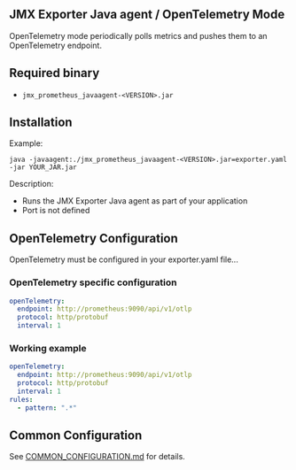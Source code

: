 JMX Exporter Java agent / OpenTelemetry Mode
---

OpenTelemetry mode periodically polls metrics and pushes them to an OpenTelemetry endpoint.

## Required binary

- `jmx_prometheus_javaagent-<VERSION>.jar`

## Installation

Example:

```shell
java -javaagent:./jmx_prometheus_javaagent-<VERSION>.jar=exporter.yaml -jar YOUR_JAR.jar
```

Description:

- Runs the JMX Exporter Java agent as part of your application
- Port is not defined

## OpenTelemetry Configuration

OpenTelemetry must be configured in your exporter.yaml file...

### OpenTelemetry specific configuration

```yaml
openTelemetry:
  endpoint: http://prometheus:9090/api/v1/otlp
  protocol: http/protobuf
  interval: 1
```

### Working example

```yaml
openTelemetry:
  endpoint: http://prometheus:9090/api/v1/otlp
  protocol: http/protobuf
  interval: 1
rules:
  - pattern: ".*"
```

## Common Configuration

See [COMMON_CONFIGURATION.md](../COMMON_CONFIGURATION.md) for details.


